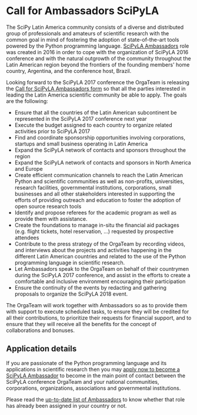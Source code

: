 
# Call for Ambassadors SciPyLA

The SciPy Latin America community consists of a diverse and distributed
group of professionals and amateurs of scientific research with the common
goal in mind of fostering the adoption of state-of-the-art tools powered
by the Python programming language.
[SciPyLA Ambassadors](https://github.com/scipy-latinamerica/organizers/blob/master/contacts/ambassadors.md)
role was created in 2016
in order to cope with the organization of SciPyLA 2016 conference and with the
natural outgrowth of the community throughout the Latin American region
beyond the frontiers of the founding members' home country, Argentina,
and the conference host, Brazil.

Looking forward to the SciPyLA 2017 conference the OrgaTeam is releasing the
[Call for SciPyLA Ambassadors form]() so that all the
parties interested in leading the Latin America scientific community
be able to apply. The goals are the following:

- Ensure that all the countries of the Latin American subcontinent
  be represented in the SciPyLA 2017 conference next year
- Execute the budget assigned to each country to organize related activities
  prior to SciPyLA 2017
- Find and coordinate sponsorship opportunities involving
  corporations, startups and small business operating in Latin America
- Expand the SciPyLA network of contacts and sponsors
  throughout the region
- Expand the SciPyLA network of contacts and sponsors
  in North America and Europe
- Create efficient communication channels to reach the
  Latin American Python and scientific communities as well as
  non-profits, universities, research facilities, governmental
  institutions, corporations, small businesses and all other
  stakeholders interested in supporting the efforts of
  providing outreach and education to foster the adoption of
  open source research tools
- Identify and propose referees for the academic program
  as well as provide them with assistance.
- Create the foundations to manage in-situ the financial aid packages
  (e.g. flight tickets, hotel reservation, ...) requested by
  prospective attendees
- Contribute to the press strategy of the OrgaTeam by recording videos,
  and interviews about the projects and activities happening in the
  different Latin American countries and related to the
  use of the Python programming language in scientific research.
- Let Ambassadors speak to the OrgaTeam on behalf of their countrymen
  during the SciPyLA 2017 conference, and assist in the efforts to
  create a comfortable and inclusive environment encouraging
  their participation
- Ensure the continuity of the events by redacting and gathering
  proposals to organize the SciPyLA 2018 event.

The OrgaTeam will work together with Ambassadors so as to provide them
with support to execute scheduled tasks, to ensure they will be credited
for all their contributions, to prioritize their requests for financial
support, and to ensure that they will receive all the benefits for the
concept of collaborations and bonuses.

## Application details

If you are passionate of the Python programming language and
its applications in scientific research then you may
[apply now to become a SciPyLA Ambassador]()
to become in the main point of contact between the SciPyLA
conference OrgaTeam and your national communities, corporations,
organizations, associations and governmental institutions.

Please read the [up-to-date list of Ambassadors](https://github.com/scipy-latinamerica/organizers/blob/master/contacts/ambassadors.md)
to know whether that role has already been assigned in your country
or not.

